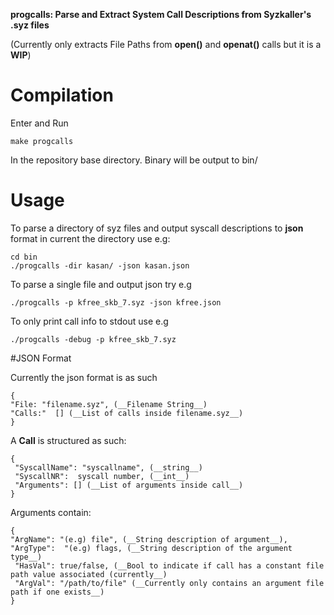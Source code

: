 __progcalls: Parse and Extract System Call Descriptions
from Syzkaller's .syz files__

(Currently only extracts File Paths  from
__open()__  and __openat()__ calls but it is a  __WIP__)

# Compilation
Enter and Run
```
make progcalls
```
In the repository base directory. Binary will be output to bin/


# Usage 
To parse a directory of syz files and output syscall descriptions to
__json__ format in current the directory use e.g:
```
cd bin 
./progcalls -dir kasan/ -json kasan.json 
```

To parse a single file and output json try e.g
```
./progcalls -p kfree_skb_7.syz -json kfree.json
```
To only print call info to stdout use e.g

```
./progcalls -debug -p kfree_skb_7.syz 
```

#JSON Format

Currently the json format is as such
```
{
"File: "filename.syz", (__Filename String__)
"Calls:"  [] (__List of calls inside filename.syz__)
}
```
A __Call__ is structured as such:
```
{
 "SyscallName": "syscallname", (__string__)
 "SyscallNR":  syscall number, (__int__)
 "Arguments": [] (__List of arguments inside call__)
}
```
Arguments contain:
```
{
"ArgName": "(e.g) file", (__String description of argument__),
"ArgType":  "(e.g) flags, (__String description of the argument type__)
 "HasVal": true/false, (__Bool to indicate if call has a constant file path value associated (currently__)
 "ArgVal": "/path/to/file" (__Currently only contains an argument file path if one exists__)
}

```




